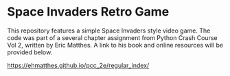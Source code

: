 # Space Invaders Retro Game
This repository features a simple Space Invaders style video game. The code was part of a several chapter assignment from Python Crash Course Vol 2, written by Eric Matthes. A link to his book and online resources will be provided below.

https://ehmatthes.github.io/pcc_2e/regular_index/
